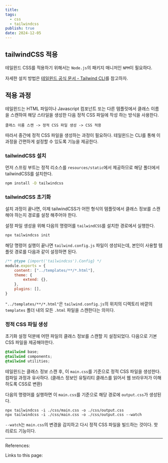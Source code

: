 ```yaml
---
title: 
tags:
  - css
  - tailwindcss
publish: true
date: 2024-12-05
---
```

## tailwindCSS 적용
테일윈드 CSS를 적용하기 위해서는 `Node.js`의 패키지 매니저인 `NPM`이 필요하다. 

자세한 설치 방법은 [테일윈드 공식 문서 - Tailwind CLI](https://tailwindcss.com/docs/installation)를 참고하자.

## 적용 과정
테일윈드는 HTML 파일이나 Javascript 컴포넌트 또는 다른 템플릿에서 클래스 이름을 스캔하여 해당 스타일을 생성한 다음 정적 CSS 파일에 작성 하는 방식을 사용한다.

```
클래스 이름 스캔 -> 정적 CSS 파일 생성 -> CSS 적용
```

따라서 중간에 정적 CSS 파일을 생성하는 과정이 필요하다. 테일윈드는 CLI를 통해 이 과정을 간편하게 설정할 수 있도록 기능을 제공한다.


### tailwindCSS 설치
먼저 스프링 부트는 정적 리소스를 `resources/static`에서 제공하므로 해당 폴더에서 tailwindCSS를 설치한다.

```bash
npm install -D tailwindcss
```

### tailwindCSS 초기화
설치 과정이 끝나면, 이제 tailwindCSS가 어떤 형식의 템플릿에서 클래스 정보를 스캔해야 하는지 경로를 설정 해주어야 한다.

설정 파일 생성을 위해 다음의 명령어를 `tailwindCSS`를 설치한 경로에서 실행한다.

```bash
npx tailwindcss init
```

해당 명령어 실행이 끝나면 `tailwind.config.js` 파일이 생성되는데, 본인이 사용할 템플릿 경로를 다음과 같이 설정하면 된다.

```js
/** @type {import('tailwindcss').Config} */  
module.exports = {  
    content: ["../templates/**/*.html"],  
    theme: {  
        extend: {},  
    },  
    plugins: [],  
}
```

`"../templates/**/*.html"`은 `tailwind.config.js`의 위치의 디렉토리 바깥의 `templates` 폴더 내의 모든 `.html` 파일을 스캔한다는 의미다.

### 정적 CSS 파일 생성
초기화 설정 덕분에 어떤 파일의 클래스 정보를 스캔할 지 설정되었다. 다음으로 기본 CSS 파일을 제공해야한다.

```css title="resources/static/css/main.css"
@tailwind base;
@tailwind components;  
@tailwind utilities;
```

테일윈드는 클래스 정보 스캔 후, 이 `main.css`를 기준으로 정적 CSS 파일을 생성한다. 컴파일 과정과 유사하다. (클래스 정보인 유틸리티 클래스를 읽어서 웹 브라우저가 이해하도록 CSS로 변환)

다음의 명령어를 실행하면 이 `main.css`를 기준으로 해당 경로에 `output.css`가 생성된다.

```
npx tailwindcss -i ./css/main.css -o ./css/output.css
npx tailwindcss -i ./css/main.css -o ./css/output.css --watch
```

`--watch`는 `main.css`의 변경을 감지하고 다시 정적 CSS 파일을 빌드하는 것이다. 핫 리로드 기능이다.


---
References: 

Links to this page: 
